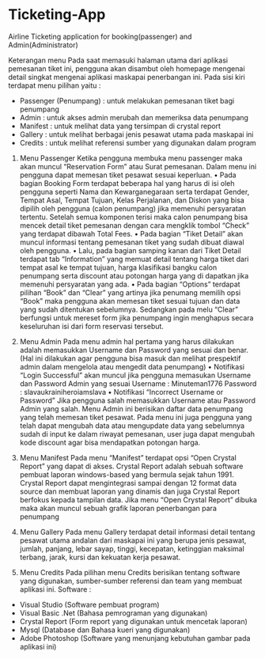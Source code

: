 # Ticketing-App
Airline Ticketing application for booking(passenger) and Admin(Administrator)

Keterangan menu
Pada saat memasuki halaman utama dari aplikasi pemesanan tiket ini, pengguna akan disambut oleh homepage mengenai detail singkat mengenai aplikasi maskapai penerbangan ini. Pada sisi kiri terdapat menu pilihan yaitu : 
  -	Passenger (Penumpang) 	: untuk melakukan pemesanan tiket bagi penumpang 
  -	Admin		              	: untuk akses admin merubah dan memeriksa data penumpang
  -	Manifest	          		: untuk melihat data yang tersimpan di crystal report 
  -	Gallery			            : untuk melihat berbagai jenis pesawat utama pada maskapai ini
  -	Credits			            : untuk melihat referensi sumber yang digunakan dalam program  		

1. Menu Passenger
Ketika pengguna membuka menu passenger maka akan muncul “Reservation Form” atau Surat pemesanan. Dalam menu ini pengguna dapat memesan tiket pesawat sesuai keperluan.
•	Pada bagian Booking Form terdapat beberapa hal yang harus di isi oleh pengguna seperti Nama dan Kewarganegaraan serta terdapat Gender, Tempat Asal, Tempat Tujuan, Kelas Perjalanan, dan Diskon yang bisa dipilih oleh pengguna (calon penumpang) jika memenuhi persyaratan tertentu. Setelah semua komponen terisi maka calon penumpang bisa mencek detail tiket pemesanan dengan cara mengklik tombol “Check” yang terdapat dibawah Total Fees. 
•	Pada bagian “Tiket Detail” akan muncul informasi tentang pemesanan tiket yang sudah dibuat diawal oleh pengguna.
•	Lalu, pada bagian samping kanan dari Tiket Detail terdapat tab “Information” yang memuat detail tentang harga tiket dari tempat asal ke tempat tujuan, harga klasifikasi bangku calon penumpang serta discount atau potongan harga yang di dapatkan jika memenuhi persyaratan yang ada.
•	Pada bagian “Options” terdapat pilihan “Book” dan “Clear” yang artinya jika penumang memilih opsi “Book” maka pengguna akan memesan tiket sesuai tujuan dan data yang sudah ditentukan sebelumnya. Sedangkan pada melu “Clear” berfungsi untuk mereset form jika penumpang ingin menghapus secara keseluruhan isi dari form reservasi tersebut. 

2. Menu Admin 
Pada menu admin hal pertama yang harus dilakukan adalah memasukkan Username dan Password yang sesuai dan benar. (Hal ini dilakukan agar pengguna bisa masuk dan melihat prespektif admin dalam mengelola atau mengedit data penumpang)
•	Notifikasi “Login Successful” akan muncul jika pengguna memasukan Username dan Password Admin yang sesuai
    Username : Minuteman1776
    Password : slavaukrainiheroiamslava
• Notifikasi “Incorrect Username or Password” Jika pengguna salah memasukkan Username atau Password Admin yang salah.
Menu Admin ini berisikan daftar data penumpang yang telah memesan tiket pesawat. Pada menu ini juga pengguna yang telah dapat mengubah data atau mengupdate data yang sebelumnya sudah di input ke dalam riwayat pemesanan, user juga dapat mengubah kode discount agar bisa mendapatkan potongan harga.

3. Menu Manifest
Pada menu “Manifest” terdapat opsi “Open Crystal Report” yang dapat di akses. Crystal Report adalah sebuah software pembuat laporan windows-based yang bermula sejak tahun 1991. Crystal Report dapat mengintegrasi sampai dengan 12 format data source dan membuat laporan yang dinamis dan juga Crystal Report berfokus kepada tampilan data. Jika menu “Open Crystal Report” dibuka maka akan muncul sebuah grafik laporan penerbangan para penumpang 

4. Menu Gallery
Pada menu Gallery terdapat detail informasi detail tentang pesawat utama andalan dari maskapai ini yang berupa jenis pesawat, jumlah, panjang, lebar sayap, tinggi, kecepatan, ketinggian maksimal terbang, jarak, kursi dan kekuatan kerja pesawat.

5. Menu Credits
Pada pilihan menu Credits berisikan tentang software yang digunakan, sumber-sumber referensi dan team yang membuat aplikasi ini.
Software :
-	Visual Studio (Software pembuat program)
-	Visual Basic .Net (Bahasa pemrograman yang digunakan)
-	Crystal Report (Form report yang digunakan untuk mencetak laporan)
-	Mysql (Database dan Bahasa kueri yang digunakan)
-	Adobe Photoshop (Software yang menunjang kebutuhan gambar pada aplikasi ini)
